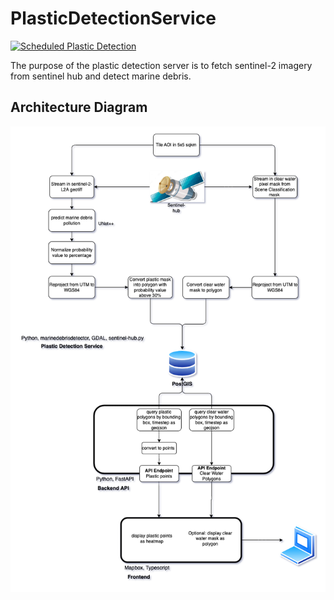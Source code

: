 # PlasticDetectionService

[![Scheduled Plastic Detection](https://github.com/OceanEcoWatch/PlasticDetectionService/actions/workflows/schedule.yml/badge.svg)](https://github.com/OceanEcoWatch/PlasticDetectionService/actions/workflows/schedule.yml)

The purpose of the plastic detection server is to fetch sentinel-2 imagery from sentinel hub and detect marine debris.

## Architecture Diagram

![architecture_diagram](https://github.com/OceanEcoWatch/PlasticDetectionService/blob/main/docs/geom_based_architecture.png?raw=true)
